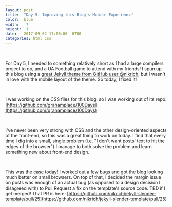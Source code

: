 ```yaml
---
layout: post
title:  "Day 5: Improving this Blog's Mobile Experience"
color:  blue
width:   7
height:  1
date:   2017-09-02 17:00:00 -0700
categories: html css
---
```


<br>

For Day 5, I needed to something relatively short as I had a large compilers project
  to do, and a UA Football game to attend with my friends! I spun up this blog using a [great Jekyll theme from
  GitHub user @nikrich](https://github.com/nikrich/jekyll-slender-template), but I
  wasn't in love with the mobile layout of the theme. So today, I fixed it!

<br>

I was working on the CSS files for this blog, so I was working out of its repo: [https://github.com/grahamplace/100Days](https://github.com/grahamplace/100Days)

<br>

I've never been very strong with CSS and the other design-oriented aspects of the
  front-end, so this was a great thing to work on today. I find that every time
  I dig into a small, single problem (i.e. "I don't want posts' text to hit the edges of the browser")
  I manage to both solve the problem and learn something new about front-end design.

<br>

This was the case today! I worked out a few bugs and got the blog looking much
  better on small browsers. On top of that, I decided the margin issue on posts was
  enough of an actual bug (as opposed to a design decision I disagreed with) to
  Pull Request a fix on the template's source code. TBD if I get merged! That PR is here: [https://github.com/nikrich/jekyll-slender-template/pull/25](https://github.com/nikrich/jekyll-slender-template/pull/25)
